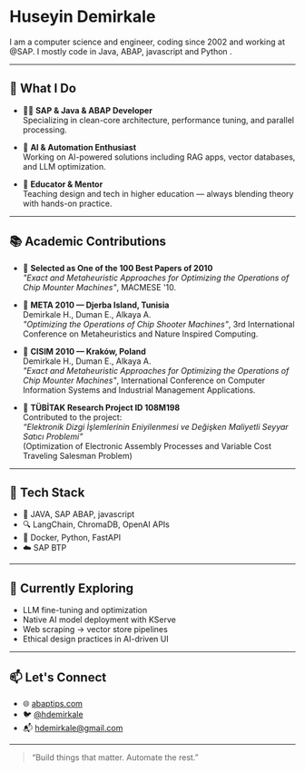 # Huseyin Demirkale

I am a computer science and engineer, coding since 2002 and working at @SAP. I mostly code in Java, ABAP, javascript and Python .

---

## 💼 What I Do

- 👨‍💻 **SAP & Java & ABAP Developer**  
  Specializing in clean-core architecture, performance tuning, and parallel processing.
  
- 🤖 **AI & Automation Enthusiast**  
  Working on AI-powered solutions including RAG apps, vector databases, and LLM optimization.

- 🧠 **Educator & Mentor**  
  Teaching design and tech in higher education — always blending theory with hands-on practice.

---

## 📚 Academic Contributions

- 🏅 **Selected as One of the 100 Best Papers of 2010**  
  *"Exact and Metaheuristic Approaches for Optimizing the Operations of Chip Mounter Machines"*, MACMESE '10.

- 📝 **META 2010 — Djerba Island, Tunisia**  
  Demirkale H., Duman E., Alkaya A.  
  *"Optimizing the Operations of Chip Shooter Machines"*, 3rd International Conference on Metaheuristics and Nature Inspired Computing.

- 📝 **CISIM 2010 — Kraków, Poland**  
  Demirkale H., Duman E., Alkaya A.  
  *"Exact and Metaheuristic Approaches for Optimizing the Operations of Chip Mounter Machines"*, International Conference on Computer Information Systems and Industrial Management Applications.

- 🔬 **TÜBİTAK Research Project ID 108M198**  
  Contributed to the project:  
  *“Elektronik Dizgi İşlemlerinin Eniyilenmesi ve Değişken Maliyetli Seyyar Satıcı Problemi”*  
  (Optimization of Electronic Assembly Processes and Variable Cost Traveling Salesman Problem)


---

## 🔧 Tech Stack

- 💾 JAVA, SAP ABAP, javascript
- 🔍 LangChain, ChromaDB, OpenAI APIs
- 🐳 Docker, Python, FastAPI
- ☁️ SAP BTP 

---

## 🌱 Currently Exploring

- LLM fine-tuning and optimization  
- Native AI model deployment with KServe  
- Web scraping → vector store pipelines  
- Ethical design practices in AI-driven UI

---

## 📫 Let's Connect

- 🌐 [abaptips.com](https://www.abaptips.com)
- 🐦 [@hdemirkale](https://twitter.com/hdemirkale)
- 📬 hdemirkale@gmail.com

---

> “Build things that matter. Automate the rest.”

 
